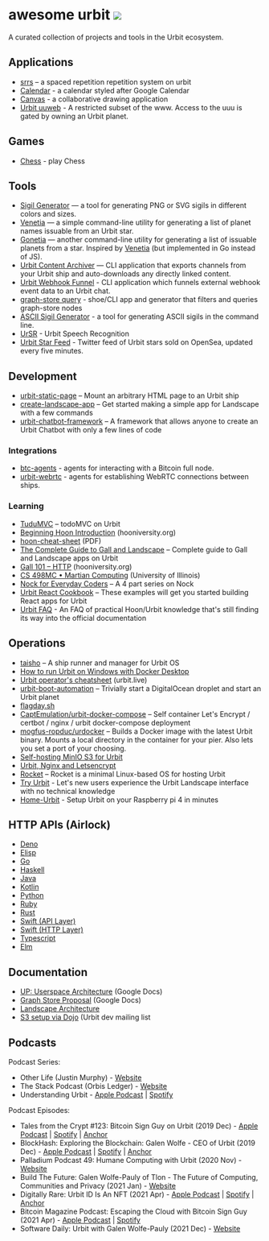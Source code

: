 # awesome urbit [![](https://img.shields.io/badge/~-awesome%20urbit-lightgrey)](https://github.com/urbit/awesome-urbit)
A curated collection of projects and tools in the Urbit ecosystem.

## Applications

- [srrs](https://github.com/ryjm/srrs) – a spaced repetition repetition system on urbit
- [Calendar](https://github.com/taalhavras/ucal) - a calendar styled after Google Calendar
- [Canvas](https://github.com/yosoyubik/canvas) - a collaborative drawing application
- [Urbit uuweb](http://ashtree.systems/uuulogin/login.html) - A restricted subset of the www. Access to the uuu is gated by owning an Urbit planet.

## Games

- [Chess](https://sr.ht/~ray/urbit-chess) - play Chess

## Tools

- [Sigil Generator](https://sigil.azimuth.network/) — a tool for generating PNG or SVG sigils in different colors and sizes.
- [Venetia](https://github.com/tylershuster/venetia) — a simple command-line utility for generating a list of planet names issuable from an Urbit star.
- [Gonetia](https://github.com/tomholford/gonetia) — another  command-line utility for generating a list of issuable planets from a star. Inspired by [Venetia](https://github.com/tylershuster/venetia) (but implemented in Go instead of JS).
- [Urbit Content Archiver](https://github.com/robkorn/urbit-content-archiver) — CLI application that exports channels from your Urbit ship and auto-downloads any directly linked content.
- [Urbit Webhook Funnel](https://github.com/robkorn/urbit-webhook-funnel) - CLI application which funnels external webhook event data to an Urbit chat.
- [graph-store query](https://github.com/h5gq3/graph-query) - shoe/CLI app and generator that filters and queries graph-store nodes
- [ASCII Sigil Generator](https://github.com/textprotocol/sigil) - a tool for generating ASCII sigils in the command line.
- [UrSR](https://github.com/hosted-fornet/ursr) - Urbit Speech Recognition
- [Urbit Star Feed](https://twitter.com/UrbitStarFeed) - Twitter feed of Urbit stars sold on OpenSea, updated every five minutes.

## Development

- [urbit-static-page](https://github.com/matildepark/urbit-static-page/) – Mount an arbitrary HTML page to an Urbit ship
- [create-landscape-app](https://github.com/urbit/create-landscape-app) – Get started making a simple app for Landscape with a few commands
- [urbit-chatbot-framework](https://github.com/robkorn/urbit-chatbot-framework) – A framework that allows anyone to create an Urbit Chatbot with only a few lines of code

### Integrations

- [btc-agents](https://github.com/timlucmiptev/btc-agents) - agents for interacting with a Bitcoin full node.
- [urbit-webrtc](https://github.com/black-river-software/urbit-webrtc) - agents for establishing WebRTC connections between ships.

### Learning 

- [TuduMVC](https://github.com/rabsef-bicrym/tudumvc/) – todoMVC on Urbit
- [Beginning Hoon Introduction](https://hooniversity.org/beginning-hoon-introduction-2/) (hooniversity.org)
- [hoon-cheat-sheet](https://media.urbit.org/docs/hooncard-unbranded-2021-09-12.pdf) (PDF)
- [The Complete Guide to Gall and Landscape](https://github.com/timlucmiptev/gall-guide) – Complete guide to Gall and Landscape apps on Urbit
- [Gall 101 – HTTP](https://hooniversity.org/gall-101-http/) (hooniversity.org)
- [CS 498MC • Martian Computing](https://davis68.github.io/martian-computing/) (University of Illinois)
- [Nock for Everyday Coders](https://blog.timlucmiptev.space/part1.html) – A 4 part series on Nock
- [Urbit React Cookbook](https://github.com/witfyl-ravped/urbit-react-cookbook) – These examples will get you started building React apps for Urbit
- [Urbit FAQ](https://github.com/ashelkovnykov/urbit-faq) - An FAQ of practical Hoon/Urbit knowledge that's still finding its way into the official documentation

## Operations

- [taisho](https://github.com/arthyn/taisho) – A ship runner and manager for Urbit OS
- [How to run Urbit on Windows with Docker Desktop](https://gist.github.com/botter-nidnul/bc55769afe006de6f93b27390e5d1267)
- [Urbit operator's cheatsheet](https://blog.urbit.live/urbit-operators-cheatsheet/) (urbit.live)
- [urbit-boot-automation](https://github.com/nisfeb/urbit-boot-automation) – Trivially start a DigitalOcean droplet and start an Urbit planet
- [flagday.sh](https://gist.github.com/philipcmonk/8e3d095b9545069237c759cd9aad32c2#file-flagday-sh-L175-L176)
- [CaptEmulation/urbit-docker-compose](https://github.com/CaptEmulation/urbit-docker-compose) – Self container Let's Encrypt / certbot / nginx / urbit docker-compose deployment
- [mogfus-ropduc/urdocker](https://github.com/mogfus-ropduc/urdocker) – Builds a Docker image with the latest Urbit binary. Mounts a local directory in the container for your pier. Also lets you set a port of your choosing.
- [Self-hosting MinIO S3 for Urbit](https://subject.network/posts/free-urbit-s3-minio/)
- [Urbit, Nginx and Letsencrypt](https://subject.network/posts/urbit-nginx-letsencrypt/)
- [Rocket](https://github.com/forfel-norfel/rocket) – Rocket is a minimal Linux-based OS for hosting Urbit
- [Try Urbit](https://github.com/mikeosborne/tryurbit) - Let's new users experience the Urbit Landscape interface with no technical knowledge
- [Home-Urbit](https://github.com/OdysLam/home-urbit) - Setup Urbit on your Raspberry pi 4 in minutes


## HTTP APIs (Airlock)

- [Deno](https://github.com/tomholford/denurbit)
- [Elisp](https://github.com/clonex10100/urbit-api.el)
- [Go](https://github.com/cmarcelo/go-urbit)
- [Haskell](https://github.com/bsima/haskell-urbit-api)
- [Java](https://github.com/ynx0/airlock)
- [Kotlin](https://github.com/gilletteonmeheleparim/urbit_http_api)
- [Python](https://github.com/baudtack/urlock-py)
- [Ruby](https://github.com/Zaxonomy/urbit-ruby)
- [Rust](https://github.com/robkorn/rust-urbit-http-api)
- [Swift (API Layer)](https://github.com/dclelland/UrsusAPI)
- [Swift (HTTP Layer)](http://github.com/dclelland/UrsusHTTP)
- [Typescript](https://github.com/tylershuster/urbit)
- [Elm](https://github.com/figbus/elm-urbit-api)

## Documentation

- [UP: Userspace Architecture](https://docs.google.com/document/d/1hS_UuResG1S4j49_H-aSshoTOROKBnGoJAaRgOipf54/edit) (Google Docs)
- [Graph Store Proposal](https://docs.google.com/document/d/1-Gwfg442kV3cdfG7NnWPEf2TMa3uLUTAKkZD70ALZkE/edit) (Google Docs)
- [Landscape Architecture](https://docs.google.com/document/d/10MnlRo29L7h0rLf6hB3s6l--KeCak3lnAJiZb5osmtY/edit)
- [S3 setup via Dojo](https://groups.google.com/a/urbit.org/g/dev/c/JUE12GFg2C8/m/gMLKsweKCAAJ) (Urbit dev mailing list


## Podcasts

Podcast Series:
- Other Life (Justin Murphy) - [Website](https://podcast.otherlife.co)
- The Stack Podcast (Orbis Ledger) - [Website](https://thestackspodcast.com/)
- Understanding Urbit - [Apple Podcast](https://podcasts.apple.com/us/podcast/understanding-urbit/id1504188804) | [Spotify](https://open.spotify.com/show/0Iu8wvvgYzgmizSytfnqVY)

Podcast Episodes:
- Tales from the Crypt #123: Bitcoin Sign Guy on Urbit (2019 Dec) - [Apple Podcast](https://itunes.apple.com/us/podcast/tales-from-the-crypt/id1292381204?mt=2&uo=4) | [Spotify](https://open.spotify.com/show/0Vd8E5vWnCfB4xucu87WNZ) | [Anchor](https://anchor.fm/tales-from-the-crypt/episodes/Tales-from-the-Crypt-123-Bitcoin-Sign-Guy-on-Urbit-e9mdvo/a-a172ecr)
- BlockHash: Exploring the Blockchain: Galen Wolfe - CEO of Urbit (2019 Dec) - [Apple Podcast](https://podcasts.apple.com/us/podcast/blockhash-exploring-the-blockchain/id1241712666?uo=4) | [Spotify](https://open.spotify.com/show/4AGqU8qxIYVkxXM4q2XpO1) | [Anchor](https://anchor.fm/blockhash-podcast/episodes/Galen-Wolfe---CEO-of-Urbit-e9qfl8)
- Palladium Podcast 49: Humane Computing with Urbit (2020 Nov) - [Website](https://palladiummag.com/2020/11/24/palladium-podcast-49-humane-computing-with-urbit/)
- Build The Future: Galen Wolfe-Pauly of Tlon - The Future of Computing, Communities and Privacy (2021 Jan) - [Website](https://www.buildthefuturepodcast.com/episode/galen-wolfe-pauly-tlon)
- Digitally Rare: Urbit ID Is An NFT (2021 Apr) - [Apple Podcast](https://podcasts.apple.com/us/podcast/urbit-id-is-an-nft/id1413304564?i=1000504616273) | [Spotify](https://open.spotify.com/episode/5Po7nIcMbdlFUe9wreKjsP?si=82b4bbb4c98949f5) | [Anchor](https://anchor.fm/digitallyrare/episodes/Urbit-ID-Is-An-NFT-eolni5)
- Bitcoin Magazine Podcast: Escaping the Cloud with Bitcoin Sign Guy (2021 Apr) - [Apple Podcast](https://podcasts.apple.com/us/podcast/bitcoin-sign-guy-discusses-urbit-and-bitcoin-episode-59/id1335227408?i=1000475735033) | [Spotify](https://open.spotify.com/episode/5hYGaXcrcxhqMbsh842YrK?si=a016beabc33544f3) 
- Software Daily: Urbit with Galen Wolfe-Pauly (2021 Dec) - [Website](https://softwareengineeringdaily.com/2021/12/17/urbit-with-galen-wolfe-pauly/)

